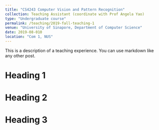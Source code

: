 ```yaml
---
title: "CS4243 Computer Vision and Pattern Recognition"
collection: Teaching Assistant (coordinate with Prof Angela Yao)
type: "Undergraduate course"
permalink: /teaching/2019-fall-teaching-1
venue: "University of Sinapore, Department of Computer Science"
date: 2019-08-010
location: "Com 1, NUS"
---
```


This is a description of a teaching experience. You can use markdown like any other post.

Heading 1
======

Heading 2
======

Heading 3
======